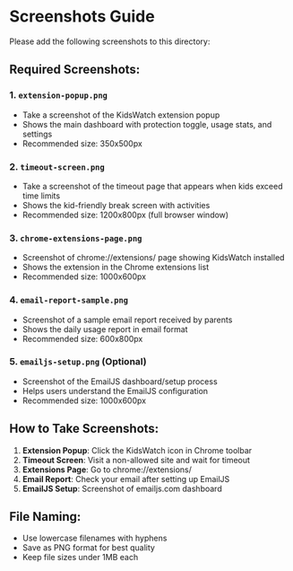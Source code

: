 # Screenshots Guide

Please add the following screenshots to this directory:

## Required Screenshots:

### 1. `extension-popup.png`
- Take a screenshot of the KidsWatch extension popup
- Shows the main dashboard with protection toggle, usage stats, and settings
- Recommended size: 350x500px

### 2. `timeout-screen.png` 
- Take a screenshot of the timeout page that appears when kids exceed time limits
- Shows the kid-friendly break screen with activities
- Recommended size: 1200x800px (full browser window)

### 3. `chrome-extensions-page.png`
- Screenshot of chrome://extensions/ page showing KidsWatch installed
- Shows the extension in the Chrome extensions list
- Recommended size: 1000x600px

### 4. `email-report-sample.png`
- Screenshot of a sample email report received by parents
- Shows the daily usage report in email format
- Recommended size: 600x800px

### 5. `emailjs-setup.png` (Optional)
- Screenshot of the EmailJS dashboard/setup process
- Helps users understand the EmailJS configuration
- Recommended size: 1000x600px

## How to Take Screenshots:

1. **Extension Popup**: Click the KidsWatch icon in Chrome toolbar
2. **Timeout Screen**: Visit a non-allowed site and wait for timeout
3. **Extensions Page**: Go to chrome://extensions/ 
4. **Email Report**: Check your email after setting up EmailJS
5. **EmailJS Setup**: Screenshot of emailjs.com dashboard

## File Naming:
- Use lowercase filenames with hyphens
- Save as PNG format for best quality
- Keep file sizes under 1MB each 